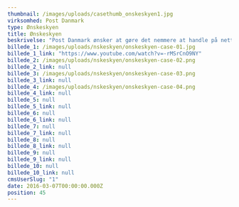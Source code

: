 ```yaml
---
thumbnail: /images/uploads/casethumb_onskeskyen1.jpg
virksomhed: Post Danmark
type: Ønskeskyen
title: Ønskeskyen
beskrivelse: "Post Danmark ønsker at gøre det nemmere at handle på nettet. Derfor har vi udviklet den digitale tjeneste Ønskeskyen, der giver dig mulighed for at gemme og dele dine ønsker. Uanset om ønsket findes på nettet eller i en fysisk butik. Ønskeskyen er en gratis tjeneste og findes som app til mobil og tablet – og som Ønskeskyen.dk på computeren. Inden for de første 14 dage har Ønskeskyen ligget nr. 7 i App Store."
billede_1: /images/uploads/nskeskyen/onskeskyen-case-01.jpg
billede_1_link: "https://www.youtube.com/watch?v=-rMSrCnO9NY"
billede_2: /images/uploads/nskeskyen/onskeskyen-case-02.png
billede_2_link: null
billede_3: /images/uploads/nskeskyen/onskeskyen-case-03.png
billede_3_link: null
billede_4: /images/uploads/nskeskyen/onskeskyen-case-04.png
billede_4_link: null
billede_5: null
billede_5_link: null
billede_6: null
billede_6_link: null
billede_7: null
billede_7_link: null
billede_8: null
billede_8_link: null
billede_9: null
billede_9_link: null
billede_10: null
billede_10_link: null
cmsUserSlug: "1"
date: 2016-03-07T00:00:00.000Z
position: 45
---
```



